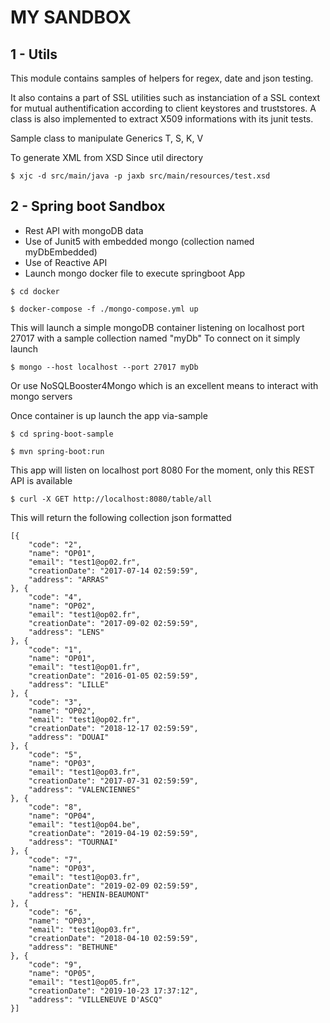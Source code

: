 **MY SANDBOX**
=======================================================

1 - Utils
-----------------------------
This module contains samples of helpers for regex, date and json testing.

It also contains a part of SSL utilities such as instanciation of a SSL context for mutual authentification according to client keystores and truststores.
A class is also implemented to extract X509 informations with its junit tests.

Sample class to manipulate Generics T, S, K, V

To generate XML from XSD
Since util directory

`$ xjc -d src/main/java -p jaxb src/main/resources/test.xsd`


2 - Spring boot Sandbox
----------------------
- Rest API with mongoDB data
- Use of Junit5 with embedded mongo (collection named myDbEmbedded)
- Use of Reactive API
- Launch mongo docker file to execute springboot App


`$ cd docker`

`$ docker-compose -f ./mongo-compose.yml up`

This will launch a simple mongoDB container listening on localhost port 27017 with a sample collection named "myDb"
To connect on it simply launch

`$ mongo --host localhost --port 27017 myDb`

Or use NoSQLBooster4Mongo which is an excellent means to interact with mongo servers

Once container is up
launch the app via-sample

`$ cd spring-boot-sample`

`$ mvn spring-boot:run`

This app will listen on localhost port 8080
For the moment, only this REST API is available

`$ curl -X GET http://localhost:8080/table/all`

This will return the following collection json formatted

```
[{
    "code": "2",
    "name": "OP01",
    "email": "test1@op02.fr",
    "creationDate": "2017-07-14 02:59:59",
    "address": "ARRAS"
}, {
    "code": "4",
    "name": "OP02",
    "email": "test1@op02.fr",
    "creationDate": "2017-09-02 02:59:59",
    "address": "LENS"
}, {
    "code": "1",
    "name": "OP01",
    "email": "test1@op01.fr",
    "creationDate": "2016-01-05 02:59:59",
    "address": "LILLE"
}, {
    "code": "3",
    "name": "OP02",
    "email": "test1@op02.fr",
    "creationDate": "2018-12-17 02:59:59",
    "address": "DOUAI"
}, {
    "code": "5",
    "name": "OP03",
    "email": "test1@op03.fr",
    "creationDate": "2017-07-31 02:59:59",
    "address": "VALENCIENNES"
}, {
    "code": "8",
    "name": "OP04",
    "email": "test1@op04.be",
    "creationDate": "2019-04-19 02:59:59",
    "address": "TOURNAI"
}, {
    "code": "7",
    "name": "OP03",
    "email": "test1@op03.fr",
    "creationDate": "2019-02-09 02:59:59",
    "address": "HENIN-BEAUMONT"
}, {
    "code": "6",
    "name": "OP03",
    "email": "test1@op03.fr",
    "creationDate": "2018-04-10 02:59:59",
    "address": "BETHUNE"
}, {
    "code": "9",
    "name": "OP05",
    "email": "test1@op05.fr",
    "creationDate": "2019-10-23 17:37:12",
    "address": "VILLENEUVE D'ASCQ"
}]
```
